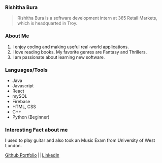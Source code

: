 ### Rishitha Bura
> Rishitha Bura is a software development intern at 365 Retail Markets, which is headquarted in Troy.

### About Me
1. I enjoy coding and making useful real-world applications.
2. I love reading books. My favorite genres are Fantasy and Thrillers.
3. I am passionate about learning new software.

### Languages/Tools
- Java
- Javascript
- React
- mySQL
- Firebase
- HTML, CSS
- C++
- Python (Beginner)

### Interesting Fact about me
I used to play guitar and also took an Music Exam from University of West London.

[Github Portfolio]() || [LinkedIn]()
